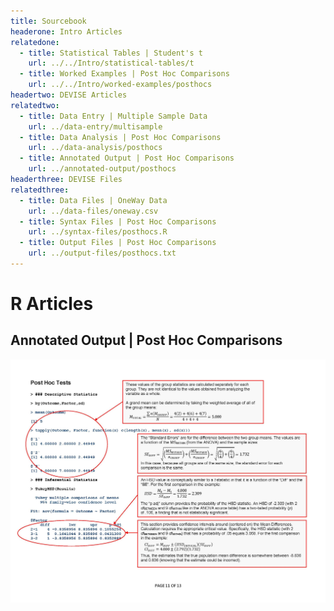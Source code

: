 ```yaml
---
title: Sourcebook
headerone: Intro Articles
relatedone:
  - title: Statistical Tables | Student's t
    url: ../../Intro/statistical-tables/t
  - title: Worked Examples | Post Hoc Comparisons
    url: ../../Intro/worked-examples/posthocs
headertwo: DEVISE Articles
relatedtwo:
  - title: Data Entry | Multiple Sample Data
    url: ../data-entry/multisample
  - title: Data Analysis | Post Hoc Comparisons
    url: ../data-analysis/posthocs
  - title: Annotated Output | Post Hoc Comparisons
    url: ../annotated-output/posthocs
headerthree: DEVISE Files
relatedthree:
  - title: Data Files | OneWay Data
    url: ../data-files/oneway.csv
  - title: Syntax Files | Post Hoc Comparisons
    url: ../syntax-files/posthocs.R
  - title: Output Files | Post Hoc Comparisons
    url: ../output-files/posthocs.txt
---
```


# R Articles

## Annotated Output | Post Hoc Comparisons

<p align="center"><kbd><img src="posthocs.jpg"></kbd></p>
